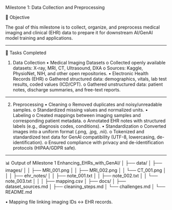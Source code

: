 Milestone 1: Data Collection and Preprocessing

📌 Objective

The goal of this milestone is to collect, organize, and preprocess medical imaging and clinical (EHR) data to prepare it for downstream AI/GenAI model training and applications.
________________________________________
📂 Tasks Completed
1. Data Collection
•	Medical Imaging Datasets
o	Collected openly available datasets: X-ray, MRI, CT, Ultrasound, DXA
o	Sources: Kaggle, PhysioNet, NIH, and other open repositories.
•	Electronic Health Records (EHR)
o	Gathered structured data: demographics, vitals, lab test results, coded values (ICD/CPT).
o	Gathered unstructured data: patient notes, discharge summaries, and free-text reports.

________________________________________
2. Preprocessing
•	Cleaning
o	Removed duplicates and noisy/unreadable samples.
o	Standardized missing values and normalized units.
•	Labeling
o	Created mappings between imaging samples and corresponding patient metadata.
o	Annotated EHR notes with structured labels (e.g., diagnosis codes, conditions).
•	Standardization
o	Converted images into a uniform format (.png, .jpg, .nii).
o	Tokenized and standardized text data for GenAI compatibility (UTF-8, lowercasing, de-identification).
o	Ensured compliance with privacy and de-identification protocols (HIPAA/GDPR safe).
________________________________________

📊 Output of Milestone 1
Enhancing_EHRs_with_GenAI/
│
├── data/
│   ├── images/
│   │   ├── MRI_001.png
│   │   ├── MRI_002.png
│   │   └── CT_001.png
│   │
│   ├── ehr_notes/
│   │   ├── note_001.txt
│   │   ├── note_002.txt
│   │   └── note_003.txt
│   │
│   ├── mapping.csv
│
├── docs/
│   ├── dataset_sources.md
│   ├── cleaning_steps.md
│   └── challenges.md
│
└── README.md

•	Mapping file linking imaging IDs ↔ EHR records.
